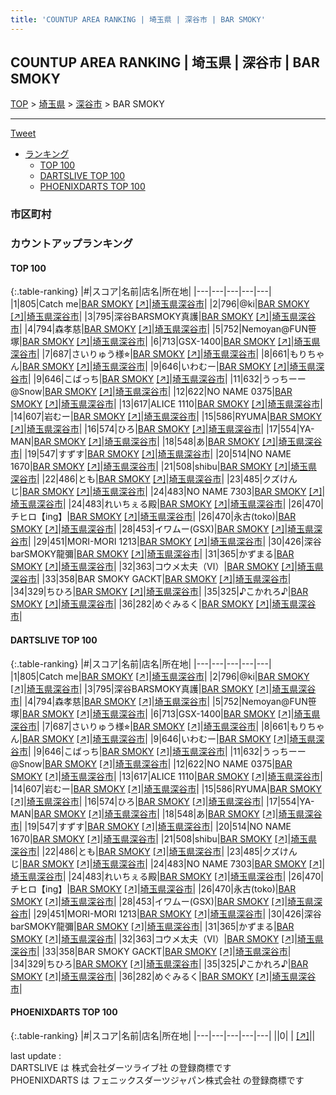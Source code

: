 ```yaml
---
title: 'COUNTUP AREA RANKING | 埼玉県 | 深谷市 | BAR SMOKY'
---
```

## COUNTUP AREA RANKING | 埼玉県 | 深谷市 | BAR SMOKY

[TOP](/darts/rank/) > [埼玉県](/darts/rank/埼玉県/) > [深谷市](/darts/rank/埼玉県/深谷市/) > BAR SMOKY

___

<a href="https://twitter.com/share?ref_src=twsrc%5Etfw" data-text="COUNTUP AREA RANKING | 埼玉県深谷市BAR SMOKY" class="twitter-share-button" data-hashtags="DARTSLIVE,PHOENIXDARTS,darts,ダーツ" data-show-count="false">Tweet</a>

* [ランキング](#カウントアップランキング)
    * [TOP 100](#top-100)
    * [DARTSLIVE TOP 100](#dartslive-top-100)
    * [PHOENIXDARTS TOP 100](#phoenixdarts-top-100)

### 市区町村

<ul>

</ul>

### カウントアップランキング

#### TOP 100



{:.table-ranking}
|#|スコア|名前|店名|所在地|
|---|---|---|---|---|
|1|805|<span class="rank-name-dl">Catch me</span>|<a href="/darts/rank/shops/cf03a0c8e76f9eb30d9b047a20a7ba1e.html">BAR SMOKY</a> <a href="https://search.dartslive.com/jp/shop/cf03a0c8e76f9eb30d9b047a20a7ba1e">[↗]</a>|<a href="/darts/rank/埼玉県/深谷市">埼玉県深谷市</a>|
|2|796|<span class="rank-name-dl">@ki</span>|<a href="/darts/rank/shops/cf03a0c8e76f9eb30d9b047a20a7ba1e.html">BAR SMOKY</a> <a href="https://search.dartslive.com/jp/shop/cf03a0c8e76f9eb30d9b047a20a7ba1e">[↗]</a>|<a href="/darts/rank/埼玉県/深谷市">埼玉県深谷市</a>|
|3|795|<span class="rank-name-dl">深谷BARSMOKY真護</span>|<a href="/darts/rank/shops/cf03a0c8e76f9eb30d9b047a20a7ba1e.html">BAR SMOKY</a> <a href="https://search.dartslive.com/jp/shop/cf03a0c8e76f9eb30d9b047a20a7ba1e">[↗]</a>|<a href="/darts/rank/埼玉県/深谷市">埼玉県深谷市</a>|
|4|794|<span class="rank-name-dl">森孝慈</span>|<a href="/darts/rank/shops/cf03a0c8e76f9eb30d9b047a20a7ba1e.html">BAR SMOKY</a> <a href="https://search.dartslive.com/jp/shop/cf03a0c8e76f9eb30d9b047a20a7ba1e">[↗]</a>|<a href="/darts/rank/埼玉県/深谷市">埼玉県深谷市</a>|
|5|752|<span class="rank-name-dl">Nemoyan@FUN笹塚</span>|<a href="/darts/rank/shops/cf03a0c8e76f9eb30d9b047a20a7ba1e.html">BAR SMOKY</a> <a href="https://search.dartslive.com/jp/shop/cf03a0c8e76f9eb30d9b047a20a7ba1e">[↗]</a>|<a href="/darts/rank/埼玉県/深谷市">埼玉県深谷市</a>|
|6|713|<span class="rank-name-dl">GSX-1400</span>|<a href="/darts/rank/shops/cf03a0c8e76f9eb30d9b047a20a7ba1e.html">BAR SMOKY</a> <a href="https://search.dartslive.com/jp/shop/cf03a0c8e76f9eb30d9b047a20a7ba1e">[↗]</a>|<a href="/darts/rank/埼玉県/深谷市">埼玉県深谷市</a>|
|7|687|<span class="rank-name-dl">さいりゅう様⭐︎</span>|<a href="/darts/rank/shops/cf03a0c8e76f9eb30d9b047a20a7ba1e.html">BAR SMOKY</a> <a href="https://search.dartslive.com/jp/shop/cf03a0c8e76f9eb30d9b047a20a7ba1e">[↗]</a>|<a href="/darts/rank/埼玉県/深谷市">埼玉県深谷市</a>|
|8|661|<span class="rank-name-dl">もりちゃん</span>|<a href="/darts/rank/shops/cf03a0c8e76f9eb30d9b047a20a7ba1e.html">BAR SMOKY</a> <a href="https://search.dartslive.com/jp/shop/cf03a0c8e76f9eb30d9b047a20a7ba1e">[↗]</a>|<a href="/darts/rank/埼玉県/深谷市">埼玉県深谷市</a>|
|9|646|<span class="rank-name-dl">いわむー</span>|<a href="/darts/rank/shops/cf03a0c8e76f9eb30d9b047a20a7ba1e.html">BAR SMOKY</a> <a href="https://search.dartslive.com/jp/shop/cf03a0c8e76f9eb30d9b047a20a7ba1e">[↗]</a>|<a href="/darts/rank/埼玉県/深谷市">埼玉県深谷市</a>|
|9|646|<span class="rank-name-dl">こばっち</span>|<a href="/darts/rank/shops/cf03a0c8e76f9eb30d9b047a20a7ba1e.html">BAR SMOKY</a> <a href="https://search.dartslive.com/jp/shop/cf03a0c8e76f9eb30d9b047a20a7ba1e">[↗]</a>|<a href="/darts/rank/埼玉県/深谷市">埼玉県深谷市</a>|
|11|632|<span class="rank-name-dl">うっちーー@Snow</span>|<a href="/darts/rank/shops/cf03a0c8e76f9eb30d9b047a20a7ba1e.html">BAR SMOKY</a> <a href="https://search.dartslive.com/jp/shop/cf03a0c8e76f9eb30d9b047a20a7ba1e">[↗]</a>|<a href="/darts/rank/埼玉県/深谷市">埼玉県深谷市</a>|
|12|622|<span class="rank-name-dl">NO NAME 0375</span>|<a href="/darts/rank/shops/cf03a0c8e76f9eb30d9b047a20a7ba1e.html">BAR SMOKY</a> <a href="https://search.dartslive.com/jp/shop/cf03a0c8e76f9eb30d9b047a20a7ba1e">[↗]</a>|<a href="/darts/rank/埼玉県/深谷市">埼玉県深谷市</a>|
|13|617|<span class="rank-name-dl">ALICE 1110</span>|<a href="/darts/rank/shops/cf03a0c8e76f9eb30d9b047a20a7ba1e.html">BAR SMOKY</a> <a href="https://search.dartslive.com/jp/shop/cf03a0c8e76f9eb30d9b047a20a7ba1e">[↗]</a>|<a href="/darts/rank/埼玉県/深谷市">埼玉県深谷市</a>|
|14|607|<span class="rank-name-dl">岩むー</span>|<a href="/darts/rank/shops/cf03a0c8e76f9eb30d9b047a20a7ba1e.html">BAR SMOKY</a> <a href="https://search.dartslive.com/jp/shop/cf03a0c8e76f9eb30d9b047a20a7ba1e">[↗]</a>|<a href="/darts/rank/埼玉県/深谷市">埼玉県深谷市</a>|
|15|586|<span class="rank-name-dl">RYUMA</span>|<a href="/darts/rank/shops/cf03a0c8e76f9eb30d9b047a20a7ba1e.html">BAR SMOKY</a> <a href="https://search.dartslive.com/jp/shop/cf03a0c8e76f9eb30d9b047a20a7ba1e">[↗]</a>|<a href="/darts/rank/埼玉県/深谷市">埼玉県深谷市</a>|
|16|574|<span class="rank-name-dl">ひろ</span>|<a href="/darts/rank/shops/cf03a0c8e76f9eb30d9b047a20a7ba1e.html">BAR SMOKY</a> <a href="https://search.dartslive.com/jp/shop/cf03a0c8e76f9eb30d9b047a20a7ba1e">[↗]</a>|<a href="/darts/rank/埼玉県/深谷市">埼玉県深谷市</a>|
|17|554|<span class="rank-name-dl">YA-MAN</span>|<a href="/darts/rank/shops/cf03a0c8e76f9eb30d9b047a20a7ba1e.html">BAR SMOKY</a> <a href="https://search.dartslive.com/jp/shop/cf03a0c8e76f9eb30d9b047a20a7ba1e">[↗]</a>|<a href="/darts/rank/埼玉県/深谷市">埼玉県深谷市</a>|
|18|548|<span class="rank-name-dl">あ</span>|<a href="/darts/rank/shops/cf03a0c8e76f9eb30d9b047a20a7ba1e.html">BAR SMOKY</a> <a href="https://search.dartslive.com/jp/shop/cf03a0c8e76f9eb30d9b047a20a7ba1e">[↗]</a>|<a href="/darts/rank/埼玉県/深谷市">埼玉県深谷市</a>|
|19|547|<span class="rank-name-dl">すずす</span>|<a href="/darts/rank/shops/cf03a0c8e76f9eb30d9b047a20a7ba1e.html">BAR SMOKY</a> <a href="https://search.dartslive.com/jp/shop/cf03a0c8e76f9eb30d9b047a20a7ba1e">[↗]</a>|<a href="/darts/rank/埼玉県/深谷市">埼玉県深谷市</a>|
|20|514|<span class="rank-name-dl">NO NAME 1670</span>|<a href="/darts/rank/shops/cf03a0c8e76f9eb30d9b047a20a7ba1e.html">BAR SMOKY</a> <a href="https://search.dartslive.com/jp/shop/cf03a0c8e76f9eb30d9b047a20a7ba1e">[↗]</a>|<a href="/darts/rank/埼玉県/深谷市">埼玉県深谷市</a>|
|21|508|<span class="rank-name-dl">shibu</span>|<a href="/darts/rank/shops/cf03a0c8e76f9eb30d9b047a20a7ba1e.html">BAR SMOKY</a> <a href="https://search.dartslive.com/jp/shop/cf03a0c8e76f9eb30d9b047a20a7ba1e">[↗]</a>|<a href="/darts/rank/埼玉県/深谷市">埼玉県深谷市</a>|
|22|486|<span class="rank-name-dl">とも</span>|<a href="/darts/rank/shops/cf03a0c8e76f9eb30d9b047a20a7ba1e.html">BAR SMOKY</a> <a href="https://search.dartslive.com/jp/shop/cf03a0c8e76f9eb30d9b047a20a7ba1e">[↗]</a>|<a href="/darts/rank/埼玉県/深谷市">埼玉県深谷市</a>|
|23|485|<span class="rank-name-dl">クズけんじ</span>|<a href="/darts/rank/shops/cf03a0c8e76f9eb30d9b047a20a7ba1e.html">BAR SMOKY</a> <a href="https://search.dartslive.com/jp/shop/cf03a0c8e76f9eb30d9b047a20a7ba1e">[↗]</a>|<a href="/darts/rank/埼玉県/深谷市">埼玉県深谷市</a>|
|24|483|<span class="rank-name-dl">NO NAME 7303</span>|<a href="/darts/rank/shops/cf03a0c8e76f9eb30d9b047a20a7ba1e.html">BAR SMOKY</a> <a href="https://search.dartslive.com/jp/shop/cf03a0c8e76f9eb30d9b047a20a7ba1e">[↗]</a>|<a href="/darts/rank/埼玉県/深谷市">埼玉県深谷市</a>|
|24|483|<span class="rank-name-dl">れいちぇる殿</span>|<a href="/darts/rank/shops/cf03a0c8e76f9eb30d9b047a20a7ba1e.html">BAR SMOKY</a> <a href="https://search.dartslive.com/jp/shop/cf03a0c8e76f9eb30d9b047a20a7ba1e">[↗]</a>|<a href="/darts/rank/埼玉県/深谷市">埼玉県深谷市</a>|
|26|470|<span class="rank-name-dl">チヒロ【ing】</span>|<a href="/darts/rank/shops/cf03a0c8e76f9eb30d9b047a20a7ba1e.html">BAR SMOKY</a> <a href="https://search.dartslive.com/jp/shop/cf03a0c8e76f9eb30d9b047a20a7ba1e">[↗]</a>|<a href="/darts/rank/埼玉県/深谷市">埼玉県深谷市</a>|
|26|470|<span class="rank-name-dl">永古(toko)</span>|<a href="/darts/rank/shops/cf03a0c8e76f9eb30d9b047a20a7ba1e.html">BAR SMOKY</a> <a href="https://search.dartslive.com/jp/shop/cf03a0c8e76f9eb30d9b047a20a7ba1e">[↗]</a>|<a href="/darts/rank/埼玉県/深谷市">埼玉県深谷市</a>|
|28|453|<span class="rank-name-dl">イワムー(GSX)</span>|<a href="/darts/rank/shops/cf03a0c8e76f9eb30d9b047a20a7ba1e.html">BAR SMOKY</a> <a href="https://search.dartslive.com/jp/shop/cf03a0c8e76f9eb30d9b047a20a7ba1e">[↗]</a>|<a href="/darts/rank/埼玉県/深谷市">埼玉県深谷市</a>|
|29|451|<span class="rank-name-dl">MORI-MORI 1213</span>|<a href="/darts/rank/shops/cf03a0c8e76f9eb30d9b047a20a7ba1e.html">BAR SMOKY</a> <a href="https://search.dartslive.com/jp/shop/cf03a0c8e76f9eb30d9b047a20a7ba1e">[↗]</a>|<a href="/darts/rank/埼玉県/深谷市">埼玉県深谷市</a>|
|30|426|<span class="rank-name-dl">深谷barSMOKY龍彌</span>|<a href="/darts/rank/shops/cf03a0c8e76f9eb30d9b047a20a7ba1e.html">BAR SMOKY</a> <a href="https://search.dartslive.com/jp/shop/cf03a0c8e76f9eb30d9b047a20a7ba1e">[↗]</a>|<a href="/darts/rank/埼玉県/深谷市">埼玉県深谷市</a>|
|31|365|<span class="rank-name-dl">かずまる</span>|<a href="/darts/rank/shops/cf03a0c8e76f9eb30d9b047a20a7ba1e.html">BAR SMOKY</a> <a href="https://search.dartslive.com/jp/shop/cf03a0c8e76f9eb30d9b047a20a7ba1e">[↗]</a>|<a href="/darts/rank/埼玉県/深谷市">埼玉県深谷市</a>|
|32|363|<span class="rank-name-dl">コウメ太夫（Ⅵ）</span>|<a href="/darts/rank/shops/cf03a0c8e76f9eb30d9b047a20a7ba1e.html">BAR SMOKY</a> <a href="https://search.dartslive.com/jp/shop/cf03a0c8e76f9eb30d9b047a20a7ba1e">[↗]</a>|<a href="/darts/rank/埼玉県/深谷市">埼玉県深谷市</a>|
|33|358|<span class="rank-name-dl">BAR SMOKY GACKT</span>|<a href="/darts/rank/shops/cf03a0c8e76f9eb30d9b047a20a7ba1e.html">BAR SMOKY</a> <a href="https://search.dartslive.com/jp/shop/cf03a0c8e76f9eb30d9b047a20a7ba1e">[↗]</a>|<a href="/darts/rank/埼玉県/深谷市">埼玉県深谷市</a>|
|34|329|<span class="rank-name-dl">ちひろ</span>|<a href="/darts/rank/shops/cf03a0c8e76f9eb30d9b047a20a7ba1e.html">BAR SMOKY</a> <a href="https://search.dartslive.com/jp/shop/cf03a0c8e76f9eb30d9b047a20a7ba1e">[↗]</a>|<a href="/darts/rank/埼玉県/深谷市">埼玉県深谷市</a>|
|35|325|<span class="rank-name-dl">♪こかれろ♪</span>|<a href="/darts/rank/shops/cf03a0c8e76f9eb30d9b047a20a7ba1e.html">BAR SMOKY</a> <a href="https://search.dartslive.com/jp/shop/cf03a0c8e76f9eb30d9b047a20a7ba1e">[↗]</a>|<a href="/darts/rank/埼玉県/深谷市">埼玉県深谷市</a>|
|36|282|<span class="rank-name-dl">めぐみるく</span>|<a href="/darts/rank/shops/cf03a0c8e76f9eb30d9b047a20a7ba1e.html">BAR SMOKY</a> <a href="https://search.dartslive.com/jp/shop/cf03a0c8e76f9eb30d9b047a20a7ba1e">[↗]</a>|<a href="/darts/rank/埼玉県/深谷市">埼玉県深谷市</a>|


#### DARTSLIVE TOP 100



{:.table-ranking}
|#|スコア|名前|店名|所在地|
|---|---|---|---|---|
|1|805|<span class="rank-name-dl">Catch me</span>|<a href="/darts/rank/shops/cf03a0c8e76f9eb30d9b047a20a7ba1e.html">BAR SMOKY</a> <a href="https://search.dartslive.com/jp/shop/cf03a0c8e76f9eb30d9b047a20a7ba1e">[↗]</a>|<a href="/darts/rank/埼玉県/深谷市">埼玉県深谷市</a>|
|2|796|<span class="rank-name-dl">@ki</span>|<a href="/darts/rank/shops/cf03a0c8e76f9eb30d9b047a20a7ba1e.html">BAR SMOKY</a> <a href="https://search.dartslive.com/jp/shop/cf03a0c8e76f9eb30d9b047a20a7ba1e">[↗]</a>|<a href="/darts/rank/埼玉県/深谷市">埼玉県深谷市</a>|
|3|795|<span class="rank-name-dl">深谷BARSMOKY真護</span>|<a href="/darts/rank/shops/cf03a0c8e76f9eb30d9b047a20a7ba1e.html">BAR SMOKY</a> <a href="https://search.dartslive.com/jp/shop/cf03a0c8e76f9eb30d9b047a20a7ba1e">[↗]</a>|<a href="/darts/rank/埼玉県/深谷市">埼玉県深谷市</a>|
|4|794|<span class="rank-name-dl">森孝慈</span>|<a href="/darts/rank/shops/cf03a0c8e76f9eb30d9b047a20a7ba1e.html">BAR SMOKY</a> <a href="https://search.dartslive.com/jp/shop/cf03a0c8e76f9eb30d9b047a20a7ba1e">[↗]</a>|<a href="/darts/rank/埼玉県/深谷市">埼玉県深谷市</a>|
|5|752|<span class="rank-name-dl">Nemoyan@FUN笹塚</span>|<a href="/darts/rank/shops/cf03a0c8e76f9eb30d9b047a20a7ba1e.html">BAR SMOKY</a> <a href="https://search.dartslive.com/jp/shop/cf03a0c8e76f9eb30d9b047a20a7ba1e">[↗]</a>|<a href="/darts/rank/埼玉県/深谷市">埼玉県深谷市</a>|
|6|713|<span class="rank-name-dl">GSX-1400</span>|<a href="/darts/rank/shops/cf03a0c8e76f9eb30d9b047a20a7ba1e.html">BAR SMOKY</a> <a href="https://search.dartslive.com/jp/shop/cf03a0c8e76f9eb30d9b047a20a7ba1e">[↗]</a>|<a href="/darts/rank/埼玉県/深谷市">埼玉県深谷市</a>|
|7|687|<span class="rank-name-dl">さいりゅう様⭐︎</span>|<a href="/darts/rank/shops/cf03a0c8e76f9eb30d9b047a20a7ba1e.html">BAR SMOKY</a> <a href="https://search.dartslive.com/jp/shop/cf03a0c8e76f9eb30d9b047a20a7ba1e">[↗]</a>|<a href="/darts/rank/埼玉県/深谷市">埼玉県深谷市</a>|
|8|661|<span class="rank-name-dl">もりちゃん</span>|<a href="/darts/rank/shops/cf03a0c8e76f9eb30d9b047a20a7ba1e.html">BAR SMOKY</a> <a href="https://search.dartslive.com/jp/shop/cf03a0c8e76f9eb30d9b047a20a7ba1e">[↗]</a>|<a href="/darts/rank/埼玉県/深谷市">埼玉県深谷市</a>|
|9|646|<span class="rank-name-dl">いわむー</span>|<a href="/darts/rank/shops/cf03a0c8e76f9eb30d9b047a20a7ba1e.html">BAR SMOKY</a> <a href="https://search.dartslive.com/jp/shop/cf03a0c8e76f9eb30d9b047a20a7ba1e">[↗]</a>|<a href="/darts/rank/埼玉県/深谷市">埼玉県深谷市</a>|
|9|646|<span class="rank-name-dl">こばっち</span>|<a href="/darts/rank/shops/cf03a0c8e76f9eb30d9b047a20a7ba1e.html">BAR SMOKY</a> <a href="https://search.dartslive.com/jp/shop/cf03a0c8e76f9eb30d9b047a20a7ba1e">[↗]</a>|<a href="/darts/rank/埼玉県/深谷市">埼玉県深谷市</a>|
|11|632|<span class="rank-name-dl">うっちーー@Snow</span>|<a href="/darts/rank/shops/cf03a0c8e76f9eb30d9b047a20a7ba1e.html">BAR SMOKY</a> <a href="https://search.dartslive.com/jp/shop/cf03a0c8e76f9eb30d9b047a20a7ba1e">[↗]</a>|<a href="/darts/rank/埼玉県/深谷市">埼玉県深谷市</a>|
|12|622|<span class="rank-name-dl">NO NAME 0375</span>|<a href="/darts/rank/shops/cf03a0c8e76f9eb30d9b047a20a7ba1e.html">BAR SMOKY</a> <a href="https://search.dartslive.com/jp/shop/cf03a0c8e76f9eb30d9b047a20a7ba1e">[↗]</a>|<a href="/darts/rank/埼玉県/深谷市">埼玉県深谷市</a>|
|13|617|<span class="rank-name-dl">ALICE 1110</span>|<a href="/darts/rank/shops/cf03a0c8e76f9eb30d9b047a20a7ba1e.html">BAR SMOKY</a> <a href="https://search.dartslive.com/jp/shop/cf03a0c8e76f9eb30d9b047a20a7ba1e">[↗]</a>|<a href="/darts/rank/埼玉県/深谷市">埼玉県深谷市</a>|
|14|607|<span class="rank-name-dl">岩むー</span>|<a href="/darts/rank/shops/cf03a0c8e76f9eb30d9b047a20a7ba1e.html">BAR SMOKY</a> <a href="https://search.dartslive.com/jp/shop/cf03a0c8e76f9eb30d9b047a20a7ba1e">[↗]</a>|<a href="/darts/rank/埼玉県/深谷市">埼玉県深谷市</a>|
|15|586|<span class="rank-name-dl">RYUMA</span>|<a href="/darts/rank/shops/cf03a0c8e76f9eb30d9b047a20a7ba1e.html">BAR SMOKY</a> <a href="https://search.dartslive.com/jp/shop/cf03a0c8e76f9eb30d9b047a20a7ba1e">[↗]</a>|<a href="/darts/rank/埼玉県/深谷市">埼玉県深谷市</a>|
|16|574|<span class="rank-name-dl">ひろ</span>|<a href="/darts/rank/shops/cf03a0c8e76f9eb30d9b047a20a7ba1e.html">BAR SMOKY</a> <a href="https://search.dartslive.com/jp/shop/cf03a0c8e76f9eb30d9b047a20a7ba1e">[↗]</a>|<a href="/darts/rank/埼玉県/深谷市">埼玉県深谷市</a>|
|17|554|<span class="rank-name-dl">YA-MAN</span>|<a href="/darts/rank/shops/cf03a0c8e76f9eb30d9b047a20a7ba1e.html">BAR SMOKY</a> <a href="https://search.dartslive.com/jp/shop/cf03a0c8e76f9eb30d9b047a20a7ba1e">[↗]</a>|<a href="/darts/rank/埼玉県/深谷市">埼玉県深谷市</a>|
|18|548|<span class="rank-name-dl">あ</span>|<a href="/darts/rank/shops/cf03a0c8e76f9eb30d9b047a20a7ba1e.html">BAR SMOKY</a> <a href="https://search.dartslive.com/jp/shop/cf03a0c8e76f9eb30d9b047a20a7ba1e">[↗]</a>|<a href="/darts/rank/埼玉県/深谷市">埼玉県深谷市</a>|
|19|547|<span class="rank-name-dl">すずす</span>|<a href="/darts/rank/shops/cf03a0c8e76f9eb30d9b047a20a7ba1e.html">BAR SMOKY</a> <a href="https://search.dartslive.com/jp/shop/cf03a0c8e76f9eb30d9b047a20a7ba1e">[↗]</a>|<a href="/darts/rank/埼玉県/深谷市">埼玉県深谷市</a>|
|20|514|<span class="rank-name-dl">NO NAME 1670</span>|<a href="/darts/rank/shops/cf03a0c8e76f9eb30d9b047a20a7ba1e.html">BAR SMOKY</a> <a href="https://search.dartslive.com/jp/shop/cf03a0c8e76f9eb30d9b047a20a7ba1e">[↗]</a>|<a href="/darts/rank/埼玉県/深谷市">埼玉県深谷市</a>|
|21|508|<span class="rank-name-dl">shibu</span>|<a href="/darts/rank/shops/cf03a0c8e76f9eb30d9b047a20a7ba1e.html">BAR SMOKY</a> <a href="https://search.dartslive.com/jp/shop/cf03a0c8e76f9eb30d9b047a20a7ba1e">[↗]</a>|<a href="/darts/rank/埼玉県/深谷市">埼玉県深谷市</a>|
|22|486|<span class="rank-name-dl">とも</span>|<a href="/darts/rank/shops/cf03a0c8e76f9eb30d9b047a20a7ba1e.html">BAR SMOKY</a> <a href="https://search.dartslive.com/jp/shop/cf03a0c8e76f9eb30d9b047a20a7ba1e">[↗]</a>|<a href="/darts/rank/埼玉県/深谷市">埼玉県深谷市</a>|
|23|485|<span class="rank-name-dl">クズけんじ</span>|<a href="/darts/rank/shops/cf03a0c8e76f9eb30d9b047a20a7ba1e.html">BAR SMOKY</a> <a href="https://search.dartslive.com/jp/shop/cf03a0c8e76f9eb30d9b047a20a7ba1e">[↗]</a>|<a href="/darts/rank/埼玉県/深谷市">埼玉県深谷市</a>|
|24|483|<span class="rank-name-dl">NO NAME 7303</span>|<a href="/darts/rank/shops/cf03a0c8e76f9eb30d9b047a20a7ba1e.html">BAR SMOKY</a> <a href="https://search.dartslive.com/jp/shop/cf03a0c8e76f9eb30d9b047a20a7ba1e">[↗]</a>|<a href="/darts/rank/埼玉県/深谷市">埼玉県深谷市</a>|
|24|483|<span class="rank-name-dl">れいちぇる殿</span>|<a href="/darts/rank/shops/cf03a0c8e76f9eb30d9b047a20a7ba1e.html">BAR SMOKY</a> <a href="https://search.dartslive.com/jp/shop/cf03a0c8e76f9eb30d9b047a20a7ba1e">[↗]</a>|<a href="/darts/rank/埼玉県/深谷市">埼玉県深谷市</a>|
|26|470|<span class="rank-name-dl">チヒロ【ing】</span>|<a href="/darts/rank/shops/cf03a0c8e76f9eb30d9b047a20a7ba1e.html">BAR SMOKY</a> <a href="https://search.dartslive.com/jp/shop/cf03a0c8e76f9eb30d9b047a20a7ba1e">[↗]</a>|<a href="/darts/rank/埼玉県/深谷市">埼玉県深谷市</a>|
|26|470|<span class="rank-name-dl">永古(toko)</span>|<a href="/darts/rank/shops/cf03a0c8e76f9eb30d9b047a20a7ba1e.html">BAR SMOKY</a> <a href="https://search.dartslive.com/jp/shop/cf03a0c8e76f9eb30d9b047a20a7ba1e">[↗]</a>|<a href="/darts/rank/埼玉県/深谷市">埼玉県深谷市</a>|
|28|453|<span class="rank-name-dl">イワムー(GSX)</span>|<a href="/darts/rank/shops/cf03a0c8e76f9eb30d9b047a20a7ba1e.html">BAR SMOKY</a> <a href="https://search.dartslive.com/jp/shop/cf03a0c8e76f9eb30d9b047a20a7ba1e">[↗]</a>|<a href="/darts/rank/埼玉県/深谷市">埼玉県深谷市</a>|
|29|451|<span class="rank-name-dl">MORI-MORI 1213</span>|<a href="/darts/rank/shops/cf03a0c8e76f9eb30d9b047a20a7ba1e.html">BAR SMOKY</a> <a href="https://search.dartslive.com/jp/shop/cf03a0c8e76f9eb30d9b047a20a7ba1e">[↗]</a>|<a href="/darts/rank/埼玉県/深谷市">埼玉県深谷市</a>|
|30|426|<span class="rank-name-dl">深谷barSMOKY龍彌</span>|<a href="/darts/rank/shops/cf03a0c8e76f9eb30d9b047a20a7ba1e.html">BAR SMOKY</a> <a href="https://search.dartslive.com/jp/shop/cf03a0c8e76f9eb30d9b047a20a7ba1e">[↗]</a>|<a href="/darts/rank/埼玉県/深谷市">埼玉県深谷市</a>|
|31|365|<span class="rank-name-dl">かずまる</span>|<a href="/darts/rank/shops/cf03a0c8e76f9eb30d9b047a20a7ba1e.html">BAR SMOKY</a> <a href="https://search.dartslive.com/jp/shop/cf03a0c8e76f9eb30d9b047a20a7ba1e">[↗]</a>|<a href="/darts/rank/埼玉県/深谷市">埼玉県深谷市</a>|
|32|363|<span class="rank-name-dl">コウメ太夫（Ⅵ）</span>|<a href="/darts/rank/shops/cf03a0c8e76f9eb30d9b047a20a7ba1e.html">BAR SMOKY</a> <a href="https://search.dartslive.com/jp/shop/cf03a0c8e76f9eb30d9b047a20a7ba1e">[↗]</a>|<a href="/darts/rank/埼玉県/深谷市">埼玉県深谷市</a>|
|33|358|<span class="rank-name-dl">BAR SMOKY GACKT</span>|<a href="/darts/rank/shops/cf03a0c8e76f9eb30d9b047a20a7ba1e.html">BAR SMOKY</a> <a href="https://search.dartslive.com/jp/shop/cf03a0c8e76f9eb30d9b047a20a7ba1e">[↗]</a>|<a href="/darts/rank/埼玉県/深谷市">埼玉県深谷市</a>|
|34|329|<span class="rank-name-dl">ちひろ</span>|<a href="/darts/rank/shops/cf03a0c8e76f9eb30d9b047a20a7ba1e.html">BAR SMOKY</a> <a href="https://search.dartslive.com/jp/shop/cf03a0c8e76f9eb30d9b047a20a7ba1e">[↗]</a>|<a href="/darts/rank/埼玉県/深谷市">埼玉県深谷市</a>|
|35|325|<span class="rank-name-dl">♪こかれろ♪</span>|<a href="/darts/rank/shops/cf03a0c8e76f9eb30d9b047a20a7ba1e.html">BAR SMOKY</a> <a href="https://search.dartslive.com/jp/shop/cf03a0c8e76f9eb30d9b047a20a7ba1e">[↗]</a>|<a href="/darts/rank/埼玉県/深谷市">埼玉県深谷市</a>|
|36|282|<span class="rank-name-dl">めぐみるく</span>|<a href="/darts/rank/shops/cf03a0c8e76f9eb30d9b047a20a7ba1e.html">BAR SMOKY</a> <a href="https://search.dartslive.com/jp/shop/cf03a0c8e76f9eb30d9b047a20a7ba1e">[↗]</a>|<a href="/darts/rank/埼玉県/深谷市">埼玉県深谷市</a>|


#### PHOENIXDARTS TOP 100



{:.table-ranking}
|#|スコア|名前|店名|所在地|
|---|---|---|---|---|
||0|<span class="rank-name-dl"> </span>|<a href="/darts/rank/shops/.html"></a> <a href="">[↗]</a>|<a href="/darts/rank//"></a>|


<div class="footer border-top border-gray-light mt-5 pt-3 text-right text-gray">
    last update : <span style="font-weight: italic" id="foot_last_modified"></span><br />
    DARTSLIVE は 株式会社ダーツライブ社 の登録商標です<br />
    PHOENIXDARTS は フェニックスダーツジャパン株式会社 の登録商標です<br />
</div>

<script src="https://cdnjs.cloudflare.com/ajax/libs/jquery.tablesorter/2.31.3/js/jquery.tablesorter.min.js" integrity="sha512-qzgd5cYSZcosqpzpn7zF2ZId8f/8CHmFKZ8j7mU4OUXTNRd5g+ZHBPsgKEwoqxCtdQvExE5LprwwPAgoicguNg==" crossorigin="anonymous" referrerpolicy="no-referrer"></script>
<link rel="stylesheet" href="https://cdnjs.cloudflare.com/ajax/libs/jquery.tablesorter/2.31.3/css/theme.default.min.css" integrity="sha512-wghhOJkjQX0Lh3NSWvNKeZ0ZpNn+SPVXX1Qyc9OCaogADktxrBiBdKGDoqVUOyhStvMBmJQ8ZdMHiR3wuEq8+w==" crossorigin="anonymous" referrerpolicy="no-referrer" />
<script>
$(function() {
    $(".table-ranking").tablesorter({sortList:[[0, 0]]});
    $("#foot_last_modified").text(formatDate(new Date(document.lastModified), 'yyyy-MM-dd HH:mm:ss'));
});
</script>

<script async src="https://platform.twitter.com/widgets.js" charset="utf-8"></script>